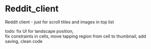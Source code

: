 # Reddit_client
Reddit client - just for scroll titles and images in top list

todo: 
fix UI for landscape position,  
fix constraints in cells, 
move tapping region from cell to thumbnail, 
add saving,
clean code

